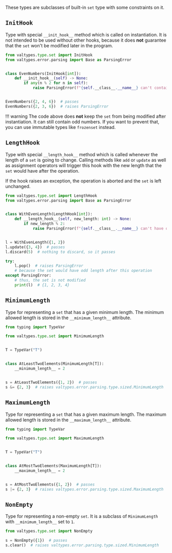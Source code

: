These types are subclasses of built-in `set` type with some constraints on it.

## `InitHook`

Type with special `__init_hook__` method which is called on instantiation. It is not intended to be used without other hooks, because it does **not** guarantee that the `set` won't be modified later in the program.

```python
from valtypes.type.set import InitHook
from valtypes.error.parsing import Base as ParsingError


class EvenNumbers(InitHook[int]):
    def __init_hook__(self) -> None:
        if any(n % 2 for n in self):
            raise ParsingError(f"{self.__class__.__name__} can't contain odd numbers")


EvenNumbers({2, 4, 6})  # passes
EvenNumbers({2, 3, 6})  # raises ParsingError
```

!!! warning
    The code above does **not** keep the `set` from being modified after instantiation. It can still contain odd numbers. If you want to prevent that, you can use immutable types like `frozenset` instead.

## `LengthHook`

Type with special `__length_hook__` method which is called whenever the length of a `set` is going to change. Calling methods like `add` or `update` as well as assignment operators will trigger this hook with the new length that the `set` would have after the operation.

If the hook raises an exception, the operation is aborted and the `set` is left unchanged.

```python
from valtypes.type.set import LengthHook
from valtypes.error.parsing import Base as ParsingError


class WithEvenLength(LengthHook[int]):
    def __length_hook__(self, new_length: int) -> None:
        if new_length % 2:
            raise ParsingError(f"{self.__class__.__name__} can't have odd length")


l = WithEvenLength({1, 2})
l.update({3, 4})  # passes
l.discard(5)  # nothing to discard, so it passes

try:
    l.pop()  # raises ParsingError
    # because the set would have odd length after this operation
except ParsingError:
    # thus, the set is not modified
    print(l)  # {1, 2, 3, 4}
```

## `MinimumLength`

Type for representing a `set` that has a given minimum length. The minimum allowed length is stored in the `__minimum_length__` attribute.

```python
from typing import TypeVar

from valtypes.type.set import MinimumLength


T = TypeVar("T")


class AtLeastTwoElements(MinimumLength[T]):
    __minimum_length__ = 2


s = AtLeastTwoElements({1, 2})  # passes
s &= {2, 3}  # raises valtypes.error.parsing.type.sized.MinimumLength
```

## `MaximumLength`

Type for representing a `set` that has a given maximum length. The maximum allowed length is stored in the `__maximum_length__` attribute.

```python
from typing import TypeVar

from valtypes.type.set import MaximumLength


T = TypeVar("T")


class AtMostTwoElements(MaximumLength[T]):
    __maximum_length__ = 2


s = AtMostTwoElements({1, 2})  # passes
s |= {2, 3}  # raises valtypes.error.parsing.type.sized.MaximumLength
```

## `NonEmpty`

Type for representing a non-empty `set`. It is a subclass of `MinimumLength` with `__minimum_length__` set to `1`.

```python
from valtypes.type.set import NonEmpty

s = NonEmpty({1})  # passes
s.clear()  # raises valtypes.error.parsing.type.sized.MinimumLength
```
